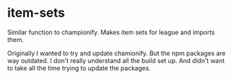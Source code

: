 # item-sets
Similar function to championify. Makes item sets for league and imports them.

Originally I wanted to try and update chamionify. But the npm packages are way outdated. I don't really understand all the build set up. And didn't want to take all the time trying to update the packages.
